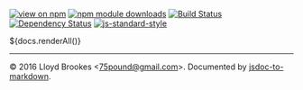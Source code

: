 [![view on npm](http://img.shields.io/npm/v/local-web-server-cors.svg)](https://www.npmjs.org/package/local-web-server-cors)
[![npm module downloads](http://img.shields.io/npm/dt/local-web-server-cors.svg)](https://www.npmjs.org/package/local-web-server-cors)
[![Build Status](https://travis-ci.org/local-web-server/cors.svg?branch=master)](https://travis-ci.org/local-web-server/cors)
[![Dependency Status](https://david-dm.org/local-web-server/cors.svg)](https://david-dm.org/local-web-server/cors)
[![js-standard-style](https://img.shields.io/badge/code%20style-standard-brightgreen.svg)](https://github.com/feross/standard)

${docs.renderAll()}

* * *

&copy; 2016 Lloyd Brookes \<75pound@gmail.com\>. Documented by [jsdoc-to-markdown](https://github.com/jsdoc2md/jsdoc-to-markdown).
